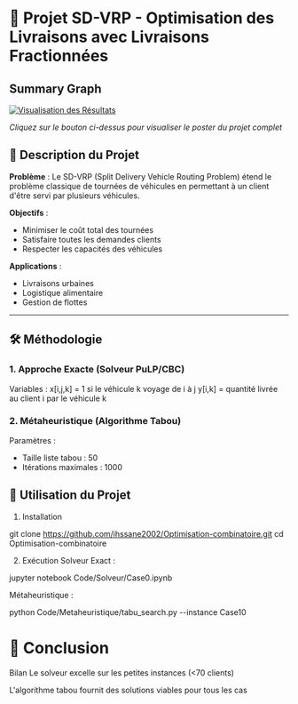 # 🚛 Projet SD-VRP - Optimisation des Livraisons avec Livraisons Fractionnées
##  Summary Graph

[![Visualisation des Résultats](https://img.shields.io/badge/View-Summary_Graph-blue?style=for-the-badge&logo=adobe-acrobat-reader)](summary%20graph.pdf)

*Cliquez sur le bouton ci-dessus pour visualiser le poster du projet complet*


## 📌 Description du Projet
**Problème** : Le SD-VRP (Split Delivery Vehicle Routing Problem) étend le problème classique de tournées de véhicules en permettant à un client d'être servi par plusieurs véhicules.

**Objectifs** :
- Minimiser le coût total des tournées
- Satisfaire toutes les demandes clients
- Respecter les capacités des véhicules

**Applications** :
- Livraisons urbaines
- Logistique alimentaire
- Gestion de flottes

---
## 🛠️ Méthodologie
### 1. Approche Exacte (Solveur PuLP/CBC)
 Variables :
 x[i,j,k] = 1 si le véhicule k voyage de i à j
 y[i,k] = quantité livrée au client i par le véhicule k

### 2. Métaheuristique (Algorithme Tabou)
 Paramètres :
- Taille liste tabou : 50
- Itérations maximales : 1000

## 🚀 Utilisation du Projet

1. Installation

git clone https://github.com/ihssane2002/Optimisation-combinatoire.git
cd Optimisation-combinatoire

2. Exécution
Solveur Exact :

jupyter notebook Code/Solveur/Case0.ipynb

Métaheuristique :

python Code/Metaheuristique/tabu_search.py --instance Case10

# 📄 Conclusion 
Bilan
Le solveur excelle sur les petites instances (<70 clients)

L'algorithme tabou fournit des solutions viables pour tous les cas
